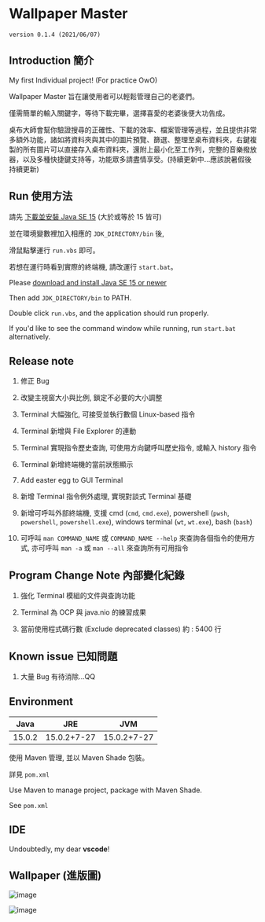# Wallpaper Master

`version 0.1.4 (2021/06/07)`

## Introduction 簡介

My first Individual project! (For practice OwO)

Wallpaper Master 旨在讓使用者可以輕鬆管理自己的老婆們。

僅需簡單的輸入關鍵字，等待下載完畢，選擇喜愛的老婆後便大功告成。

桌布大師會幫你驗證搜尋的正確性、下載的效率、檔案管理等過程，並且提供非常多額外功能，諸如將資料夾與其中的圖片預覽、篩選、整理至桌布資料夾，右鍵複製的所有圖片可以直接存入桌布資料夾，還附上最小化至工作列，完整的音樂撥放器，以及多種快捷鍵支持等，功能眾多請盡情享受。(持續更新中...應該說暑假後持續更新)

## Run 使用方法

請先 [下載並安裝 Java SE 15](https://www.oracle.com/tw/java/technologies/javase-downloads.html) (大於或等於 15 皆可)

並在環境變數裡加入相應的 `JDK_DIRECTORY/bin` 後,

滑鼠點擊運行 `run.vbs` 即可。

若想在運行時看到實際的終端機, 請改運行 `start.bat`。

Please [download and install Java SE 15 or newer](https://www.oracle.com/tw/java/technologies/javase-downloads.html)

Then add `JDK_DIRECTORY/bin` to PATH.

Double click `run.vbs`, and the application should run properly.

If you'd like to see the command window while running, run `start.bat` alternatively.

## Release note

1. 修正 Bug

2. 改變主視窗大小與比例, 鎖定不必要的大小調整

3. Terminal 大幅強化, 可接受並執行數個 Linux-based 指令

4. Terminal 新增與 File Explorer 的連動

5. Terminal 實現指令歷史查詢, 可使用方向鍵呼叫歷史指令, 或輸入 history 指令

6. Terminal 新增終端機的當前狀態顯示

7. Add easter egg to GUI Terminal

8. 新增 Terminal 指令例外處理, 實現對談式 Terminal 基礎

9. 新增可呼叫外部終端機, 支援 cmd (`cmd`, `cmd.exe`), powershell (`pwsh`, `powershell`, `powershell.exe`), windows terminal (`wt`, `wt.exe`), bash (`bash`)

10. 可呼叫 `man COMMAND_NAME` 或 `COMMAND_NAME --help` 來查詢各個指令的使用方式, 亦可呼叫 `man -a` 或 `man --all` 來查詢所有可用指令

## Program Change Note 內部變化紀錄

1. 強化 Terminal 模組的文件與查詢功能

2. Terminal 為 OCP 與 java.nio 的練習成果

3. 當前使用程式碼行數 (Exclude deprecated classes) 約 : 5400 行

## Known issue 已知問題

1. 大量 Bug 有待消除...QQ

## Environment

Java|JRE|JVM
-|:-:|-
15.0.2|15.0.2+7-27|15.0.2+7-27

使用 Maven 管理, 並以 Maven Shade 包裝。

詳見 `pom.xml`

Use Maven to manage project, package with Maven Shade.

See `pom.xml`

## IDE

Undoubtedly, my dear **vscode**!

## Wallpaper (進版圖)

![image](https://i.imgur.com/OqV05rM.jpg)

![image](https://i.imgur.com/sktWxXr.jpg)
